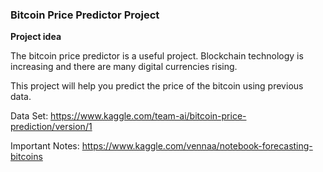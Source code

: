 ### **Bitcoin Price Predictor Project**


**Project idea** 


The bitcoin price predictor is a useful project. Blockchain technology is increasing and there are many digital currencies rising.

This project will help you predict the price of the bitcoin using previous data.


Data Set: https://www.kaggle.com/team-ai/bitcoin-price-prediction/version/1 



Important Notes: https://www.kaggle.com/vennaa/notebook-forecasting-bitcoins 